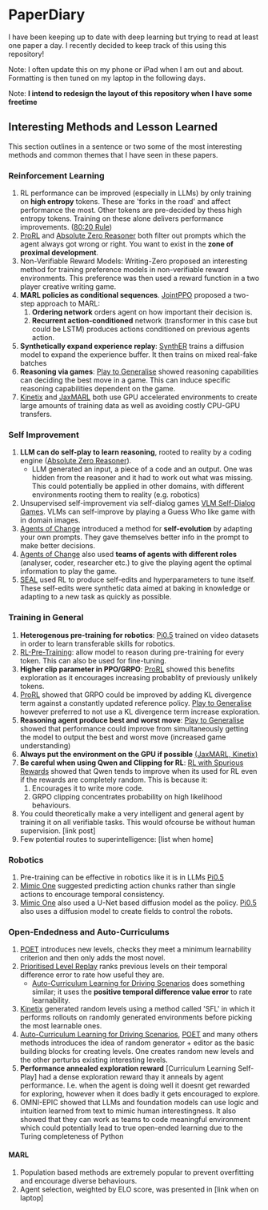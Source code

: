 # PaperDiary
I have been keeping up to date with deep learning but trying to read at least one paper a day. I recently decided to keep track of this using this repository!

Note: I often update this on my phone or iPad when I am out and about. Formatting is then tuned on my laptop
in the following days.

Note: **I intend to redesign the layout of this repository when I have some freetime**

## Interesting Methods and Lesson Learned
This section outlines in a sentence or two some of the most interesting methods and common themes that I have seen in these papers.

### Reinforcement Learning
1. RL performance can be improved (especially in LLMs) by only training on **high entropy** tokens.
These are 'forks in the road' and affect performance the most. Other tokens are pre-decided by thess high entropy tokens.
Training on these alone delivers performance improvements. ([80:20 Rule](June%202025/11thJuneTokenEntropyRLVR.md))
2. [ProRL](June%202025/4thJuneProlongedRL.md) and [Absolute Zero Reasoner](May%202025/23rdMayAbsoluteZeroReasoner.md) both filter out prompts which the agent always got wrong or right.
You want to exist in the **zone of proximal development**.
3. Non-Verifiable Reward Models: Writing-Zero proposed an interesting method for training preference models in non-verifiable reward 
environments. This preference was then used a reward function in a two player creative writing game.
4. **MARL policies as conditional sequences**. [JointPPO](May%202025/28thMayJointPPO.md) proposed a two-step approach to MARL: 
    1) **Ordering network** orders agent on how important their decision is.
    2) **Recurrent action-conditioned** network (transformer in this case but could be LSTM) produces actions conditioned on previous agents action.
5. **Synthetically expand experience replay**: [SynthER](May%202025/29thMaySynthER.md) trains a diffusion model to expand the experience buffer. It then trains on mixed real-fake batches
6. **Reasoning via games**: [Play to Generalise](June%202025/16thJuneReasoningThroughGames.md) showed reasoning capabilities can deciding the best move in a game. This 
can induce specific reasoning capabilities dependent on the game.
7. [Kinetix](June%202025/21stJuneKInetixGenerealRL.md) and [JaxMARL](June%202025/5thJuneJaxMARL.md) both use GPU accelerated environments to create large amounts of training data as well as avoiding costly CPU-GPU transfers.

### Self Improvement
1. **LLM can do self-play to learn reasoning**, rooted to reality by a coding engine ([Absolute Zero Reasoner](May%202025/23rdMayAbsoluteZeroReasoner.md)).
    - LLM generated an input, a piece of a code and an output. One was hidden from the reasoner and it had to work out 
   what was missing. This could potentially be applied in other domains, with different environments rooting them to reality (e.g. robotics)
2. Unsupervised self-improvement via self-dialog games [VLM Self-Dialog Games](May%202025/26thMaySelfDialogueGames.md). VLMs can self-improve by playing a
Guess Who like game with in domain images. 
3. [Agents of Change](June%202025/20thJuneLLMsForStrategicPlanning.md) introduced a method for **self-evolution** by adapting your own prompts. They gave themselves better info in the prompt to make better decisions.
4. [Agents of Change](June%202025/20thJuneLLMsForStrategicPlanning.md)  also used **teams of agents with different roles** (analyser, coder, researcher etc.) to give the playing agent the optimal information to play the game.
5. [SEAL](June%202025/19thJuneSelfAdaptingLanguageModels.md) used RL to produce self-edits and hyperparameters to tune itself. These self-edits were synthetic data aimed at baking in knowledge or adapting to a new task as quickly as possible.

### Training in General
1. **Heterogenous pre-training for robotics**: [Pi0.5](May%202025/24thMayPi0.5VLA.md) trained on video datasets in order to learn transferable skills for robotics.
2. [RL-Pre-Training](June%202025/10thJuneRLPretraining.md): allow model to reason during pre-training for every token. This can also be used for fine-tuning.
3. **Higher clip parameter in PPO/GRPO**: [ProRL](June%202025/4thJuneProlongedRL.md) showed this benefits exploration as it encourages increasing probablity of previously unlikely tokens.
4. [ProRL](June%202025/4thJuneProlongedRL.md) showed that GRPO could be improved by adding KL divergence term against a constantly updated reference policy. 
[Play to Generalise](June%202025/16thJuneReasoningThroughGames.md) however preferred to not use a KL divergence term increase exploration.
5. **Reasoning agent produce best and worst move**: [Play to Generalise](June%202025/16thJuneReasoningThroughGames.md) showed that performance could improve from 
simultaneously getting the model to output the best and worst move (increased game understanding)
6. **Always put the environment on the GPU if possible** [(JaxMARL,](June%202025/5thJuneJaxMARL.md)[ Kinetix)](June%202025/21stJuneKInetixGenerealRL.md)
7. **Be careful when using Qwen and Clipping for RL**: [RL with Spurious Rewards](June%202025/3rdJuneSpuriousRewardsRL.md) showed that Qwen
tends to improve when its used for RL even if the rewards are completely random. This is because it:
   1. Encourages it to write more code.
   2. GRPO clipping concentrates probability on high likelihood behaviours.
8. You could theoretically make a very intelligent and general agent by training it on all verifiable tasks. This would ofcourse be without human supervision. [link post]
9. Few potential routes to superintelligence: [list when home]

### Robotics
1. Pre-training can be effective in robotics like it is in LLMs [Pi0.5](May%202025/24thMayPi0.5VLA.md)
2. [Mimic One](June%202025/17thJuneMimicOneDexterousHand.md) suggested predicting action chunks rather than single actions to encourage
temporal consistency.
3. [Mimic One](June%202025/17thJuneMimicOneDexterousHand.md) also used a U-Net based diffusion model as the policy.
[Pi0.5](May%202025/24thMayPi0.5VLA.md) also uses a diffusion model to create fields to control the robots.

### Open-Endedness and Auto-Curriculums
1. [POET](June%202025/9thJunePOETOpenEndedLearning.md) introduces new levels, checks they meet a minimum learnability criterion and then only adds the most novel.
2. [Prioritised Level Replay](June%202025/18thJunePrioritisedLevekReplay.md) ranks previous levels on their temporal difference error to rate how useful they are.
   - [Auto-Curriculum Learning for Driving Scenarios](June%202025/23rdJuneAutoCurriculumAutonomousDriving.md) does something
   similar; it uses the **positive temporal difference value error** to rate learnability.
3. [Kinetix](June%202025/21stJuneKInetixGenerealRL.md) generated random levels using a method called 'SFL' in which it 
performs rollouts on randomly generated environments before picking the most learnable ones.
4. [Auto-Curriculum Learning for Driving Scenarios](June%202025/23rdJuneAutoCurriculumAutonomousDriving.md), [POET](June%202025/9thJunePOETOpenEndedLearning.md) and many others
methods introduces the idea of random generator + editor as the basic building blocks for creating levels. One creates random new levels 
and the other perturbs existing interesting levels.
5. **Performance annealed exploration reward** [Curriculum Learning Self-Play] had a dense exploration reward thay it anneals by agent performance. I.e. when the agent is doing well it doesnt get rewarded
for exploring, however when it does badly it gets encouraged to explore.
6. OMNI-EPIC showed that LLMs and foundation models can use logic and intuition learned from text to mimic human interestingness. It also showed that they can work as teams to code meaningful environment
which could potentially lead to true open-ended learning due to the Turing completeness of Python

#### MARL
1. Population based methods are extremely popular to prevent overfitting and encourage diverse behaviours.
2. Agent selection, weighted by ELO score, was presented in [link when on laptop]
